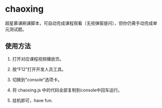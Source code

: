 # chaoxing
超星慕课刷课脚本，可自动完成课程观看（无视弹窗提问），但你仍需手动完成单元测试题。

## 使用方法

1. 打开对应课程视频播放页。

2. 按“F12”打开开发人员工具。

3. 切换到“console”选项卡。

4. 将 chaoxing.js 中的代码全部复制到console中回车运行。

5. 挂机即可，have fun.


